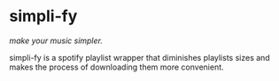# simpli-fy 
 _make your music simpler._


simpli-fy is a spotify playlist wrapper that diminishes playlists sizes and makes the process of downloading them more convenient.

